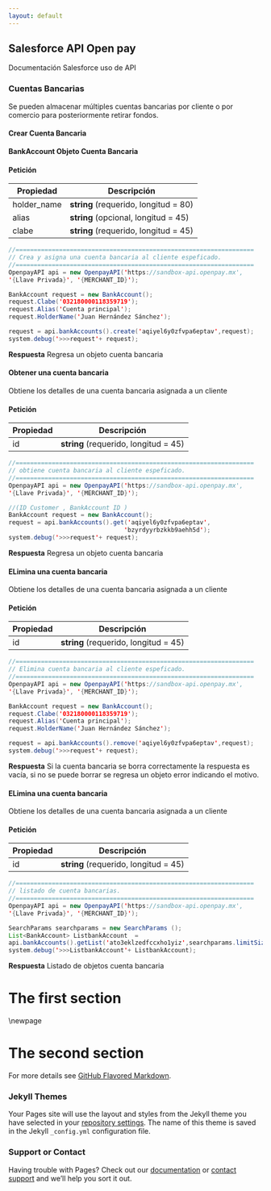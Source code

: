 ```yaml
---
layout: default
---
```


## Salesforce API Open pay

Documentación Salesforce uso de API 

### Cuentas Bancarias

Se pueden almacenar múltiples cuentas bancarias por cliente o por comercio para posteriormente retirar fondos.


#### Crear Cuenta Bancaria
**BankAccount Objeto Cuenta Bancaria**

#### Petición

Propiedad | Descripción
------------ | -------------
holder_name |	**string** (requerido, longitud = 80)
alias |	**string** (opcional, longitud = 45) 
clabe |**string** (requerido, longitud = 45)

```java
//==================================================================
// Crea y asigna una cuenta bancaria al cliente espeficado.
//==================================================================
OpenpayAPI api = new OpenpayAPI('https://sandbox-api.openpay.mx',
'{Llave Privada}', '{MERCHANT_ID}');

BankAccount request = new BankAccount();
request.Clabe('032180000118359719');
request.Alias('Cuenta principal');
request.HolderName('Juan Hernández Sánchez');

request = api.bankAccounts().create('aqiyel6y0zfvpa6eptav',request);
system.debug('>>>request'+ request);

```

**Respuesta** 
Regresa un objeto cuenta bancaria


#### Obtener una cuenta bancaria
Obtiene los detalles de una cuenta bancaria asignada a un cliente

#### Petición

Propiedad | Descripción
------------ | -------------
id |	**string** (requerido, longitud = 45)


```java
//==================================================================
// obtiene cuenta bancaria al cliente espeficado.
//==================================================================
OpenpayAPI api = new OpenpayAPI('https://sandbox-api.openpay.mx',
'{Llave Privada}', '{MERCHANT_ID}');

//(ID Customer , BankAccount ID )
BankAccount request = new BankAccount();
request = api.bankAccounts().get('aqiyel6y0zfvpa6eptav',
                                'bzyrdyyrbzkkb9aehh5d');
system.debug('>>>request'+ request);
```
**Respuesta** 
Regresa un objeto cuenta bancaria

#### ELimina una cuenta bancaria
Obtiene los detalles de una cuenta bancaria asignada a un cliente

#### Petición

Propiedad | Descripción
------------ | -------------
id |	**string** (requerido, longitud = 45)


```java
//==================================================================
// Elimina cuenta bancaria al cliente espeficado.
//==================================================================
OpenpayAPI api = new OpenpayAPI('https://sandbox-api.openpay.mx',
'{Llave Privada}', '{MERCHANT_ID}');

BankAccount request = new BankAccount();
request.Clabe('032180000118359719');
request.Alias('Cuenta principal');
request.HolderName('Juan Hernández Sánchez');

request = api.bankAccounts().remove('aqiyel6y0zfvpa6eptav',request);
system.debug('>>>request'+ request);

```
**Respuesta** 
Si la cuenta bancaria se borra correctamente la respuesta es vacía,
 si no se puede borrar se regresa un objeto error indicando el motivo.


#### ELimina una cuenta bancaria
Obtiene los detalles de una cuenta bancaria asignada a un cliente

#### Petición

Propiedad | Descripción
------------ | -------------
id |	**string** (requerido, longitud = 45)


```java
//==================================================================
// listado de cuenta bancarias.
//==================================================================
OpenpayAPI api = new OpenpayAPI('https://sandbox-api.openpay.mx',
'{Llave Privada}', '{MERCHANT_ID}');

SearchParams searchparams = new SearchParams ();
List<BankAccount> ListbankAccount  = 
api.bankAccounts().getList('ato3eklzedfccxho1yiz',searchparams.limitSize (2));
system.debug('>>>ListbankAccount'+ ListbankAccount);

```
**Respuesta** 
Listado de objetos cuenta bancaria

# The first section

\newpage

# The second section


For more details see [GitHub Flavored Markdown](https://guides.github.com/features/mastering-markdown/).

### Jekyll Themes

Your Pages site will use the layout and styles from the Jekyll theme you have selected in your [repository settings](https://github.com/JuliomOrtega/OPPAPISF1/settings/pages). The name of this theme is saved in the Jekyll `_config.yml` configuration file.

### Support or Contact

Having trouble with Pages? Check out our [documentation](https://docs.github.com/categories/github-pages-basics/) or [contact support](https://support.github.com/contact) and we’ll help you sort it out.
